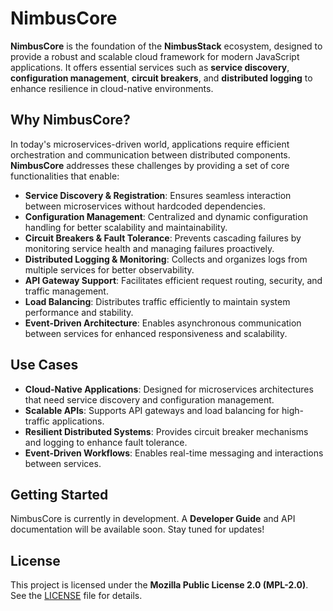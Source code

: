 # NimbusCore

**NimbusCore** is the foundation of the **NimbusStack** ecosystem, designed to provide a robust and scalable cloud framework for modern JavaScript applications. It offers essential services such as **service discovery**, **configuration management**, **circuit breakers**, and **distributed logging** to enhance resilience in cloud-native environments.

## Why NimbusCore?

In today's microservices-driven world, applications require efficient orchestration and communication between distributed components. **NimbusCore** addresses these challenges by providing a set of core functionalities that enable:

- **Service Discovery & Registration**: Ensures seamless interaction between microservices without hardcoded dependencies.
- **Configuration Management**: Centralized and dynamic configuration handling for better scalability and maintainability.
- **Circuit Breakers & Fault Tolerance**: Prevents cascading failures by monitoring service health and managing failures proactively.
- **Distributed Logging & Monitoring**: Collects and organizes logs from multiple services for better observability.
- **API Gateway Support**: Facilitates efficient request routing, security, and traffic management.
- **Load Balancing**: Distributes traffic efficiently to maintain system performance and stability.
- **Event-Driven Architecture**: Enables asynchronous communication between services for enhanced responsiveness and scalability.

## Use Cases

- **Cloud-Native Applications**: Designed for microservices architectures that need service discovery and configuration management.
- **Scalable APIs**: Supports API gateways and load balancing for high-traffic applications.
- **Resilient Distributed Systems**: Provides circuit breaker mechanisms and logging to enhance fault tolerance.
- **Event-Driven Workflows**: Enables real-time messaging and interactions between services.

## Getting Started

NimbusCore is currently in development. A **Developer Guide** and API documentation will be available soon. Stay tuned for updates!

## License

This project is licensed under the **Mozilla Public License 2.0 (MPL-2.0)**. See the [LICENSE](LICENSE) file for details.
